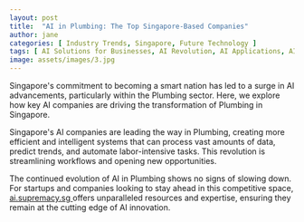 ```yaml
---
layout: post
title:  "AI in Plumbing: The Top Singapore-Based Companies"
author: jane
categories: [ Industry Trends, Singapore, Future Technology ]
tags: [ AI Solutions for Businesses, AI Revolution, AI Applications, AI in Technology ]
image: assets/images/3.jpg
---
```


Singapore's commitment to becoming a smart nation has led to a surge in AI advancements, particularly within the Plumbing sector. Here, we explore how key AI companies are driving the transformation of Plumbing in Singapore.

Singapore's AI companies are leading the way in Plumbing, creating more efficient and intelligent systems that can process vast amounts of data, predict trends, and automate labor-intensive tasks. This revolution is streamlining workflows and opening new opportunities.

The continued evolution of AI in Plumbing shows no signs of slowing down. For startups and companies looking to stay ahead in this competitive space, <a href="https://ai.supremacy.sg" target="_blank"> ai.supremacy.sg </a> offers unparalleled resources and expertise, ensuring they remain at the cutting edge of AI innovation.

